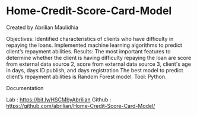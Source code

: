 # Home-Credit-Score-Card-Model
Created by Abrilian Maulidhia

Objectives:
Identified characteristics of clients who have difficulty in repaying the loans.
Implemented machine learning algorithms to predict client’s repayment abilities.
Results:
The most important features to determine whether the client is having difficulty repaying the loan are score from external data source 2, score from external data source 3, client's age in days, days ID publish, and days registration
The best model to predict client’s repayment abilities is Random Forest model.
Tool: Python.

Documentation

Lab : https://bit.ly/HSCMbyAbrilian
Github : https://github.com/abrilian/Home-Credit-Score-Card-Model/
